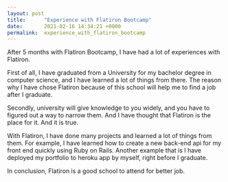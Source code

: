 ```yaml
---
layout: post
title:      "Experience with Flatiron Bootcamp"
date:       2021-02-16 14:34:21 +0000
permalink:  experience_with_flatiron_bootcamp
---
```


After 5 months with Flatiron Bootcamp, I have had a lot of experiences with Flatiron.

First of all, I have graduated from a University for my bachelor degree in computer science, and I have learned a lot of things from there. The reason why I have chose Flatiron because of this school will help me to find a job after I graduate.

Secondly, university will give knowledge to you widely, and you have to figured out a way to narrow them. And I have thought that Flatiron is the place for it. And it is true.

With Flatiron, I have done many projects and learned a lot of things from them. For example, I have learned how to create a new back-end api for my front end quickly using Ruby on Rails. Another example that is I have deployed my portfolio to heroku app by myself, right before I graduate.

In conclusion, Flatiron is a good school to attend for better job.
